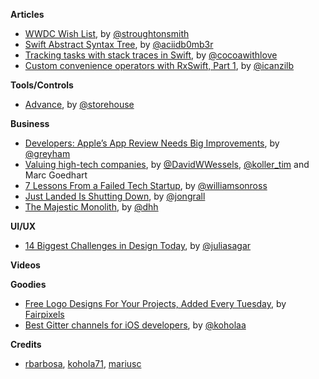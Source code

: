 **Articles**

* [WWDC Wish List](http://blog.steventroughtonsmith.com/post/140141855080/wwdc-wish-list), by [@stroughtonsmith](https://twitter.com/stroughtonsmith)
* [Swift Abstract Syntax Tree](http://ankit.im/swift/2016/02/29/swift-abstract-syntax-tree/), by [@aciidb0mb3r](https://twitter.com/aciidb0mb3r)
* [Tracking tasks with stack traces in Swift](http://www.cocoawithlove.com/blog/2016/02/28/stack-traces-in-swift.html), by [@cocoawithlove](https://twitter.com/cocoawithlove)
* [Custom convenience operators with RxSwift, Part 1](http://rx-marin.com/post/rxswift-rxcocoa-custom-convenience-operators-part1/), by [@icanzilb](https://twitter.com/icanzilb)

**Tools/Controls**
* [Advance](https://github.com/storehouse/Advance), by [@storehouse](https://github.com/storehouse)

**Business**

* [Developers: Apple’s App Review Needs Big Improvements](https://www.macstories.net/stories/developers-apples-app-review-needs-big-improvements/), by [@greyham](https://twitter.com/greyham)
* [Valuing high-tech companies](http://www.mckinsey.com/business-functions/strategy-and-corporate-finance/our-insights/valuing-high-tech-companies), by [@DavidWWessels](https://twitter.com/DavidWWessels), [@koller_tim](https://twitter.com/koller_tim) and Marc Goedhart
* [7 Lessons From a Failed Tech Startup](https://thinkfaster.co/2016/02/7-lessons-from-a-failed-tech-startup/), by [@williamsonross](https://twitter.com/williamsonross)
* [Just Landed Is Shutting Down](https://medium.com/@jongrall/just-landed-is-shutting-down-629765cbe1d7), by [@jongrall](https://twitter.com/jongrall)
* [The Majestic Monolith](https://m.signalvnoise.com/the-majestic-monolith-29166d022228), by [@dhh](https://twitter.com/dhh)

**UI/UX**

* [14 Biggest Challenges in Design Today](http://www.creativebloq.com/graphic-design/14-biggest-challenges-design-today-31619475), by [@juliasagar](https://twitter.com/juliasagar)


**Videos**


**Goodies**

* [Free Logo Designs For Your Projects, Added Every Tuesday](http://www.logodust.com/), by [Fairpixels](http://fairpixels.co/)
* [Best Gitter channels for iOS developers](https://medium.com/@gitter/best-gitter-channels-for-ios-developers-173b32627ce1#.502hzixtc), by [@koholaa](https://twitter.com/koholaa)


**Credits**

* [rbarbosa](https://github.com/rbarbosa), [kohola71](https://github.com/kohola71), [mariusc](https://github.com/mariusc)
